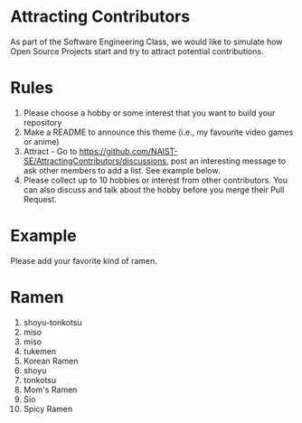 # Attracting Contributors
As part of the Software Engineering Class, we would like to simulate how Open Source Projects start and try to attract potential contributions.

# Rules

1. Please choose a hobby or some interest that you want to build your repository
2. Make a README to announce this theme (i.e., my favourite video games or anime)
3. Attract - Go to https://github.com/NAIST-SE/AttractingContributors/discussions, post an interesting message to ask other members to add a list. See example below.
4. Please collect up to 10 hobbies or interest from other contributors. You can also discuss and talk about the hobby before you merge their Pull Request.

# Example  
Please add your favorite kind of ramen.

# Ramen
1. shoyu-tonkotsu
2. miso
3. miso
4. tukemen
5. Korean Ramen
6. shoyu
7. tonkotsu
8. Mom's Ramen
9. Sio
10. Spicy Ramen

